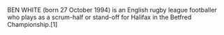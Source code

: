 BEN WHITE (born 27 October 1994) is an English rugby league footballer who plays as a scrum-half or stand-off for Halifax in the Betfred Championship.[1]

